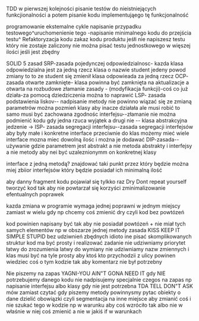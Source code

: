 TDD w pierwszej kolejności pisanie testów do nieistniejących funkcjionalności  a potem pisanie kodu implementująego tę funkcjonalność

programowanie ekstemalne 
cykle napisanie przypadku testowego^uruchomenienie tego -napisanie minimalnego kodu do przejścia testu^ Refaktoryzacja kodu
zakaz kodu produktu jeśłi nie napiszesz testu który nie zostaje zaliczony
nie można pisać testu jednostkowego w więszej ilości jeśli jest zbędny

SOLID 5 zasad
SRP-zasada pojedynczej odpowiedzialnosc- kazda klasa odpowiedzialna jest za jedną rzecz  klasa o nazwie student jedeny powod zmiany to to ze student się zmienił klasa odpowieada za jedną rzecz
OCP- zasada otwarte zamknięte- klasa powinna być zamknięta na aktualizacje a otwarta na rozbudowe złamanie zasady - (modyfikacja funkcji)-coś co już działa-za pomocą dziedziczenia można to naprawić
LSP- zasada podstawienia liskov-- nadpisanie  metody nie powinno wiązać się ze zmianą parametrów można pozmień klasy aby inacze działała ale musi robić to samo musi być zachowana zgodnośc interfejsu--złamanie nie można podmienić kodu gdy jedna rzuca wyjątek a drugi nie -- klasa abstrakcyjna jedzenie ->
ISP-  zasada segregacji interfejsu--zasada segregacji interfejsów aby były małe i konkretne interface przeciwnie do klas możemy mieć wiele interface mozna miec dowolną ilośc i można je dodawać
DIP-zasada--używanie gdzie parametrem jest abstrakt a nie metoda abstrakty i interfejsy a nie metody aby nei być uzaleznionymm on konkretnej klasy


interface z jedną metodą?
znajdować taki punkt przez który będzie można miej zbiior interfejsów który będzie posiadał ich minimalną ilość

aby  danny fragment kodu pojawiał się tylkko raz Dry Dont repeat yourself   tworzyć kod tak aby nie powtarzał się
korzyści zminimalizowanie efentualnych poprawek

kazda zmiana w programie wymaga jednej poprawni w jednym miejscy zamiast w wielu gdy np chcemy coś zmienić
dry czyli kod bez powtózeń

kod powinien napisany być tak aby nie posiadał powtózeń + nie miał tych samych elementów np w obszarze jednej metody 
zasada KISS KEEP IT SIMPLE STUPID
bez udziwnień zbędnych idioto  ine pisać skomplikowanych struktur kod ma być prosty i realizować zadanie nie udziwniamy priorytet łatwy do zrozumienia latwy do wymiany nie udziwniamy nazw zmiennych i klas
musi być na tyle prosty aby ktoś kto przychodzii z ulicy powinen wiedziec coś o tym kodzie
tak aby komentarz  nie był potrzebny


Nie piszemy na zapas  YAGNI-YOU AIN"T GONA NEED IT gdy NIE potrzebujemy danego kodu nie nadpisujemy specjalnie czegos na zapas np napisanie interfejsu albo klasy gdy nie jest potrzebna
TDA TELL DON"T ASK mów zamiast czytać  gdy piszemy metody powinnysmy pytac obiekty o dane dzielić obowiązki   czyli segmentacja na inne miejsce aby zmianić coś i nie szukać tego w kodzie  np w warunku  aby coś wzróciło tak albo nie w właśnie w niej coś zmienić a nie w jakiś if   w warunkach 





